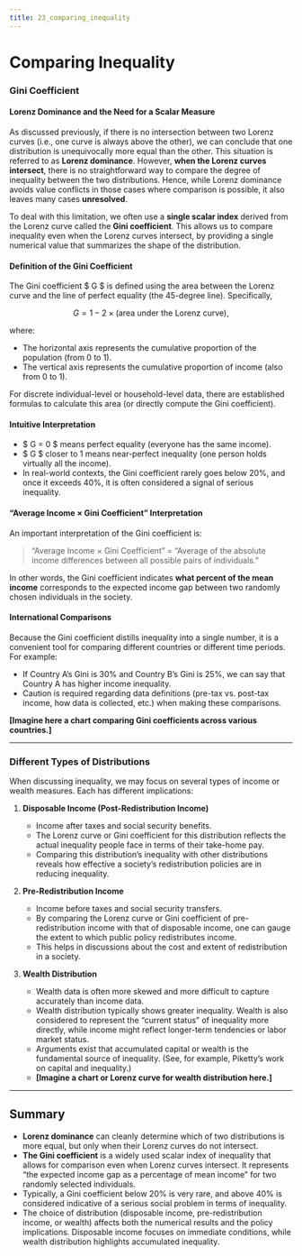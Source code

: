 ```yaml
---
title: 23_comparing_inequality
---
```


# Comparing Inequality

### Gini Coefficient

#### Lorenz Dominance and the Need for a Scalar Measure
As discussed previously, if there is no intersection between two Lorenz curves (i.e., one curve is always above the other), we can conclude that one distribution is unequivocally more equal than the other. This situation is referred to as **Lorenz dominance**. However, **when the Lorenz curves intersect**, there is no straightforward way to compare the degree of inequality between the two distributions. Hence, while Lorenz dominance avoids value conflicts in those cases where comparison is possible, it also leaves many cases **unresolved**.

To deal with this limitation, we often use a **single scalar index** derived from the Lorenz curve called the **Gini coefficient**. This allows us to compare inequality even when the Lorenz curves intersect, by providing a single numerical value that summarizes the shape of the distribution.

#### Definition of the Gini Coefficient
The Gini coefficient $ G $ is defined using the area between the Lorenz curve and the line of perfect equality (the 45-degree line). Specifically,

$$
G = 1 - 2 \times (\text{area under the Lorenz curve}),
$$

where:
- The horizontal axis represents the cumulative proportion of the population (from 0 to 1).
- The vertical axis represents the cumulative proportion of income (also from 0 to 1).

For discrete individual-level or household-level data, there are established formulas to calculate this area (or directly compute the Gini coefficient).

#### Intuitive Interpretation
- $ G = 0 $ means perfect equality (everyone has the same income).  
- $ G $ closer to 1 means near-perfect inequality (one person holds virtually all the income).  
- In real-world contexts, the Gini coefficient rarely goes below 20%, and once it exceeds 40%, it is often considered a signal of serious inequality.

#### “Average Income $\times$ Gini Coefficient” Interpretation
An important interpretation of the Gini coefficient is:
> “Average Income $\times$ Gini Coefficient” = “Average of the absolute income differences between all possible pairs of individuals.”

In other words, the Gini coefficient indicates **what percent of the mean income** corresponds to the expected income gap between two randomly chosen individuals in the society.

#### International Comparisons
Because the Gini coefficient distills inequality into a single number, it is a convenient tool for comparing different countries or different time periods. For example:
- If Country A’s Gini is 30% and Country B’s Gini is 25%, we can say that Country A has higher income inequality.  
- Caution is required regarding data definitions (pre-tax vs. post-tax income, how data is collected, etc.) when making these comparisons.

**[Imagine here a chart comparing Gini coefficients across various countries.]**

---

### Different Types of Distributions

When discussing inequality, we may focus on several types of income or wealth measures. Each has different implications:

1. **Disposable Income (Post-Redistribution Income)**
   - Income after taxes and social security benefits.  
   - The Lorenz curve or Gini coefficient for this distribution reflects the actual inequality people face in terms of their take-home pay.  
   - Comparing this distribution’s inequality with other distributions reveals how effective a society’s redistribution policies are in reducing inequality.

2. **Pre-Redistribution Income**
   - Income before taxes and social security transfers.  
   - By comparing the Lorenz curve or Gini coefficient of pre-redistribution income with that of disposable income, one can gauge the extent to which public policy redistributes income.  
   - This helps in discussions about the cost and extent of redistribution in a society.

3. **Wealth Distribution**
   - Wealth data is often more skewed and more difficult to capture accurately than income data.  
   - Wealth distribution typically shows greater inequality. Wealth is also considered to represent the “current status” of inequality more directly, while income might reflect longer-term tendencies or labor market status.  
   - Arguments exist that accumulated capital or wealth is the fundamental source of inequality. (See, for example, Piketty’s work on capital and inequality.)  
   - **[Imagine a chart or Lorenz curve for wealth distribution here.]**

---

## Summary
- **Lorenz dominance** can cleanly determine which of two distributions is more equal, but only when their Lorenz curves do not intersect.  
- **The Gini coefficient** is a widely used scalar index of inequality that allows for comparison even when Lorenz curves intersect. It represents “the expected income gap as a percentage of mean income” for two randomly selected individuals.  
- Typically, a Gini coefficient below 20% is very rare, and above 40% is considered indicative of a serious social problem in terms of inequality.  
- The choice of distribution (disposable income, pre-redistribution income, or wealth) affects both the numerical results and the policy implications. Disposable income focuses on immediate conditions, while wealth distribution highlights accumulated inequality.